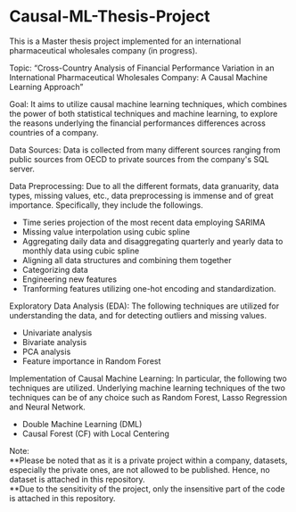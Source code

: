 # Causal-ML-Thesis-Project
This is a Master thesis project implemented for an international pharmaceutical wholesales company (in progress).

Topic: “Cross-Country Analysis of Financial Performance Variation in an International Pharmaceutical Wholesales Company: A Causal Machine Learning Approach”

Goal: It aims to utilize causal machine learning techniques, which combines the power of both statistical techniques and machine learning, to explore the reasons underlying the financial performances differences across countries of a company.

Data Sources: Data is collected from many different sources ranging from public sources from OECD to private sources from the company's SQL server. 

Data Preprocessing: Due to all the different formats, data granuarity, data types, missing values, etc., data preprocessing is immense and of great importance. Specifically, they include the followings.
- Time series projection of the most recent data employing SARIMA
- Missing value interpolation using cubic spline
- Aggregating daily data and disaggregating quarterly and yearly data to monthly data using cubic spline
- Aligning all data structures and combining them together
- Categorizing data
- Engineering new features
- Tranforming features utilizing one-hot encoding and standardization.

Exploratory Data Analysis (EDA): The following techniques are utilized for understanding the data, and for detecting outliers and missing values.
- Univariate analysis
- Bivariate analysis
- PCA analysis
- Feature importance in Random Forest

Implementation of Causal Machine Learning: In particular, the following two techniques are utilized. Underlying machine learning techniques of the two techniques can be of any choice such as Random Forest, Lasso Regression and Neural Network.
- Double Machine Learning (DML)
- Causal Forest (CF) with Local Centering

Note: <br />
**Please be noted that as it is a private project within a company, datasets, especially the private ones, are not allowed to be published. Hence, no dataset is attached in this repository. <br />
**Due to the sensitivity of the project, only the insensitive part of the code is attached in this repository.
